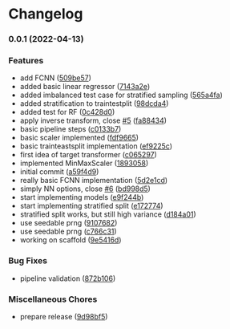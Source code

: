# Changelog

### 0.0.1 (2022-04-13)


### Features

* add FCNN ([509be57](https://github.com/mljs/ml-pipe/commit/509be57626a3d0698281f886be85ec4ccdcbfeda))
* added basic linear regressor ([7143a2e](https://github.com/mljs/ml-pipe/commit/7143a2e85b337aa063034dd6ce895a0648e798ee))
* added imbalanced test case for stratified sampling ([565a4fa](https://github.com/mljs/ml-pipe/commit/565a4fa64a28ffcde7917079f1212e5cdb239753))
* added stratification to traintestplit ([98dcda4](https://github.com/mljs/ml-pipe/commit/98dcda4429b26841f0278ce48e6e6d74d06a47b5))
* added test for RF ([0c428d0](https://github.com/mljs/ml-pipe/commit/0c428d0baa1d469a490aa7aea37a5b9b35f98a88))
* apply inverse transform, close [#5](https://github.com/mljs/ml-pipe/issues/5) ([fa88434](https://github.com/mljs/ml-pipe/commit/fa88434ef8771603aa96bb91f3983bc6604bc359))
* basic pipeline steps ([c0133b7](https://github.com/mljs/ml-pipe/commit/c0133b7ed5bd4f3f793394bacccdde2eab0be8ad))
* basic scaler implemented ([fdf9665](https://github.com/mljs/ml-pipe/commit/fdf96652548bdfead7d9cc32f4ffe0f0b06f7559))
* basic trainteastsplit implementation ([ef9225c](https://github.com/mljs/ml-pipe/commit/ef9225c2f238f5012d8d7ac05ecf1638b8c7883d))
* first idea of target transformer ([c065297](https://github.com/mljs/ml-pipe/commit/c065297c5a2755300ff2deddc7bf9e6e109db580))
* implemented MinMaxScaler ([1893058](https://github.com/mljs/ml-pipe/commit/189305832c878c849761b9897d50db917dc22e61))
* initial commit ([a59f4d9](https://github.com/mljs/ml-pipe/commit/a59f4d95f04fcf73c896c523bc30ef543d257c8f))
* really basic FCNN implementation ([5d2e1cd](https://github.com/mljs/ml-pipe/commit/5d2e1cdbd349878bd40a8f75fc99cc176d1306e7))
* simply NN options, close [#6](https://github.com/mljs/ml-pipe/issues/6) ([bd998d5](https://github.com/mljs/ml-pipe/commit/bd998d53d2bf3db435ec002e3216d4cc9fc511cb))
* start implementing models ([e9f244b](https://github.com/mljs/ml-pipe/commit/e9f244b02ad64e091fd7f33d982a9f12352de9cf))
* start implementing stratified split ([e172774](https://github.com/mljs/ml-pipe/commit/e172774070cb8473b52bc84056e762e76afe546f))
* stratified split works, but still high variance ([d184a01](https://github.com/mljs/ml-pipe/commit/d184a01fb356360a5dc4e8ca4b4f3fb4b9e42d69))
* use seedable prng ([9107682](https://github.com/mljs/ml-pipe/commit/91076822c6144ec7a49351521e17a8a9586b20de))
* use seedable prng ([c766c31](https://github.com/mljs/ml-pipe/commit/c766c3175aaa50fce36c7c72251a4b2bb53ed3c3))
* working on scaffold ([9e5416d](https://github.com/mljs/ml-pipe/commit/9e5416db8e7d1519fabbd43bbc3f5de64b90811a))


### Bug Fixes

* pipeline validation ([872b106](https://github.com/mljs/ml-pipe/commit/872b106448f3f247d247ca8659841892c978d127))


### Miscellaneous Chores

* prepare release ([9d98bf5](https://github.com/mljs/ml-pipe/commit/9d98bf594f81ea6c71bfc9d733cce88ff11513d5))
